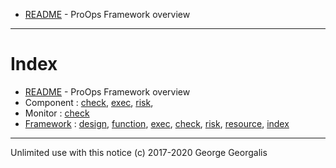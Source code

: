* [README](README.md) - ProOps Framework overview 
---
# Index

* [README](README.md) - ProOps Framework overview 
* Component :  [check](./check/component.md), [exec](./exec/component.md), [risk](./risk/component.md), 
* Monitor : [check](./check/monitor.md)
* [Framework](./framework.md) : [design](./design.md), [function](./design/function.md), [exec](./exec.md), [check](./check.md), [risk](./risk.md), [resource](./resource.md), [index](./index.md)

---
Unlimited use with this notice (c) 2017-2020 George Georgalis
